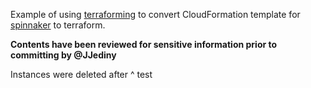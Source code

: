 Example of using [terraforming](https://github.com/dtan4/terraforming) to convert CloudFormation template for [spinnaker](https://aws.amazon.com/about-aws/whats-new/2016/08/netflix-oss-spinnaker-on-the-aws-cloud-quick-start-reference-deployment/) to terraform.

**Contents have been reviewed for sensitive information prior to committing by @JJediny**

Instances were deleted after ^ test